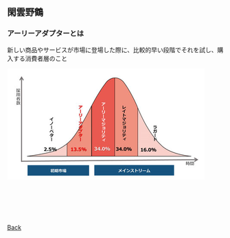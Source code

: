## 閑雲野鶴

### アーリーアダプターとは
新しい商品やサービスが市場に登場した際に、比較的早い段階でそれを試し、購入する消費者層のこと

![](./../../images/image.jpg)

<p style="margin-top: 100px;"></p>

[Back](./../../)
